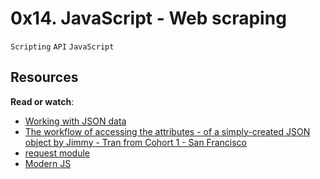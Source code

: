 # 0x14. JavaScript - Web scraping
``Scripting`` ``API`` ``JavaScript``

## Resources
**Read or watch**:

- [Working with JSON data](https://developer.mozilla.org/en-US/docs/Learn/JavaScript/Objects/JSON)
- [The workflow of accessing the attributes - of a simply-created JSON object by Jimmy - Tran from Cohort 1 - San Francisco](https://medium.com/@vietkieutie/the-workflow-of-accessing-the-attributes-of-a-simply-created-json-object-82a5b33e2319)
- [request module](https://github.com/request/request)
- [Modern JS](https://github.com/mbeaudru/modern-js-cheatsheet)
